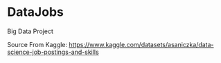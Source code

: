 # DataJobs
Big Data Project

Source From Kaggle:
https://www.kaggle.com/datasets/asaniczka/data-science-job-postings-and-skills

